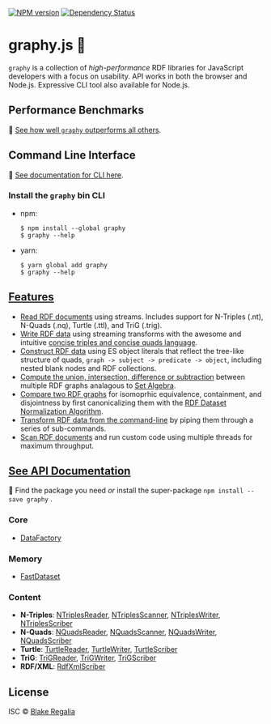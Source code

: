 [![NPM version][npm-image]][npm-url] [![Dependency Status][daviddm-image]][daviddm-url] 

# graphy.js 🍌
`graphy` is a collection of *high-performance* RDF libraries for JavaScript developers with a focus on usability. API works in both the browser and Node.js. Expressive CLI tool also available for Node.js.


## Performance Benchmarks
🚀 [See how well `graphy` outperforms all others](https://github.com/blake-regalia/graphy.js/blob/master/perf/README.md).


## Command Line Interface
📑 [See documentation for CLI here](https://graphy.link/cli).

### Install the `graphy` bin CLI
 - npm:
   ```console
   $ npm install --global graphy
   $ graphy --help
   ```

 - yarn:
   ```console
   $ yarn global add graphy
   $ graphy --help
   ```


## [Features](https://graphy.link/)
 - [Read RDF documents](https://graphy.link/content.textual#verb_read) using streams. Includes support for N-Triples (.nt), N-Quads (.nq), Turtle (.ttl), and TriG (.trig).
 - [Write RDF data](https://graphy.link/content.textual#verb_write) using streaming transforms with the awesome and intuitive [concise triples and concise quads language](https://graphy.link/concise).
 - [Construct RDF data](https://graphy.link/concise#hash_c3) using ES object literals that reflect the tree-like structure of quads, `graph -> subject -> predicate -> object`, including nested blank nodes and RDF collections.
 - [Compute the union, intersection, difference or subtraction](https://graphy.link/memory.dataset.fast) between multiple RDF graphs analagous to [Set Algebra](https://en.wikipedia.org/wiki/Algebra_of_sets).
 - [Compare two RDF graphs](https://graphy.link/memory.dataset.fast#method_canonicalize) for isomoprhic equivalence, containment, and disjointness by first canonicalizing them with the [RDF Dataset Normalization Algorithm](https://json-ld.github.io/normalization/spec/).
 - [Transform RDF data from the command-line](https://graphy.link/cli) by piping them through a series of sub-commands.
 - [Scan RDF documents](https://graphy.link/content.textual#verb_scan) and run custom code using multiple threads for maximum throughput.


## [See API Documentation](https://graphy.link/api)
🔎 Find the package you need _or_ install the super-package `npm install --save graphy` .

### Core
 - [DataFactory](https://graphy.link/core.data.factory)

### Memory
 - [FastDataset](https://graphy.link/memory.dataset.fast)

### Content
 - **N-Triples**: [NTriplesReader](https://graphy.link/content.textual#verb_read), [NTriplesScanner](https://graphy.link/content.textual#verb_scan), [NTriplesWriter](https://graphy.link/content.textual#verb_write), [NTriplesScriber](https://graphy.link/content.textual#verb_scribe)
 - **N-Quads**: [NQuadsReader](https://graphy.link/content.textual#verb_read), [NQuadsScanner](https://graphy.link/content.textual#verb_scan), [NQuadsWriter](https://graphy.link/content.textual#verb_write), [NQuadsScriber](https://graphy.link/content.textual#verb_scribe)
 - **Turtle**: [TurtleReader](https://graphy.link/content.textual#verb_read), [TurtleWriter](https://graphy.link/content.textual#verb_write), [TurtleScriber](https://graphy.link/content.textual#verb_scribe)
 - **TriG**: [TriGReader](https://graphy.link/content.textual#verb_read), [TriGWriter](https://graphy.link/content.textual#verb_write), [TriGScriber](https://graphy.link/content.textual#verb_scribe)
 - **RDF/XML**: [RdfXmlScriber](https://graphy.link/content.textual#verb_scribe)


## License

ISC © [Blake Regalia]()


[npm-image]: https://badge.fury.io/js/graphy.svg
[npm-url]: https://npmjs.org/package/graphy
<!-- [travis-image]: https://travis-ci.org/blake-regalia/graphy.js.svg?branch=master -->
<!-- [travis-url]: https://travis-ci.org/blake-regalia/graphy.js -->
[daviddm-image]: https://david-dm.org/blake-regalia/graphy.js.svg?theme=shields.io
[daviddm-url]: https://david-dm.org/blake-regalia/graphy.js
